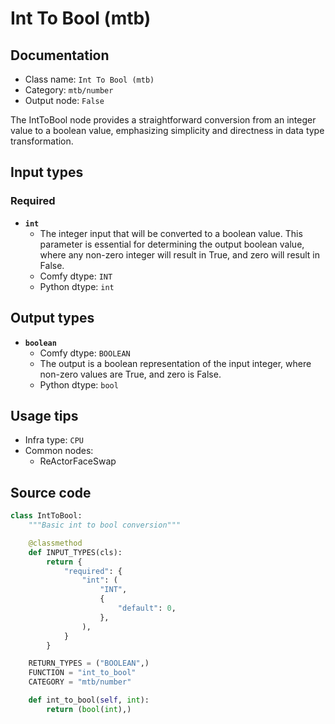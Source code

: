 # Int To Bool (mtb)
## Documentation
- Class name: `Int To Bool (mtb)`
- Category: `mtb/number`
- Output node: `False`

The IntToBool node provides a straightforward conversion from an integer value to a boolean value, emphasizing simplicity and directness in data type transformation.
## Input types
### Required
- **`int`**
    - The integer input that will be converted to a boolean value. This parameter is essential for determining the output boolean value, where any non-zero integer will result in True, and zero will result in False.
    - Comfy dtype: `INT`
    - Python dtype: `int`
## Output types
- **`boolean`**
    - Comfy dtype: `BOOLEAN`
    - The output is a boolean representation of the input integer, where non-zero values are True, and zero is False.
    - Python dtype: `bool`
## Usage tips
- Infra type: `CPU`
- Common nodes:
    - ReActorFaceSwap



## Source code
```python
class IntToBool:
    """Basic int to bool conversion"""

    @classmethod
    def INPUT_TYPES(cls):
        return {
            "required": {
                "int": (
                    "INT",
                    {
                        "default": 0,
                    },
                ),
            }
        }

    RETURN_TYPES = ("BOOLEAN",)
    FUNCTION = "int_to_bool"
    CATEGORY = "mtb/number"

    def int_to_bool(self, int):
        return (bool(int),)

```
